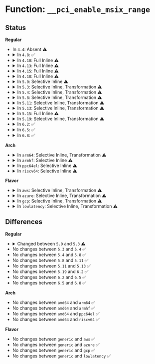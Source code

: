 # Function: <code>__pci_enable_msix_range</code>

## Status
<b>Regular</b>
<ul>
<li>
In <code>4.4</code>: Absent ⚠️
</li>
<li>
<details>
<summary>In <code>4.8</code>: ✅</summary>

```c
int __pci_enable_msix_range(struct pci_dev *dev, struct msix_entry *entries, int minvec, int maxvec, unsigned int flags);
```

**Collision:** Unique Static

**Inline:** No

**Transformation:** False

**Instances:**

```
In drivers/pci/msi.c (ffffffff814a1060)
Location: drivers/pci/msi.c:1113
Inline: False
Direct callers:
  - drivers/pci/msi.c:pci_alloc_irq_vectors
  - drivers/pci/msi.c:pci_enable_msix_range
```
**Symbols:**

```
ffffffff814a1060-ffffffff814a112f: __pci_enable_msix_range (STB_LOCAL)
```
</details>
</li>
<li>
<details>
<summary>In <code>4.10</code>: Full Inline ⚠️</summary>

**Collision:** Unique Static

**Inline:** Full

**Transformation:** False

**Instances:**

```
In drivers/pci/msi.c (ffffffff814c31c5)
Location: drivers/pci/msi.c:1130
Inline: True
Inline callers:
  - drivers/pci/msi.c:pci_alloc_irq_vectors_affinity
  - drivers/pci/msi.c:pci_enable_msix_range
```
</details>
</li>
<li>
<details>
<summary>In <code>4.13</code>: Full Inline ⚠️</summary>

**Collision:** Unique Static

**Inline:** Full

**Transformation:** False

**Instances:**

```
In drivers/pci/msi.c (ffffffff814cd665)
Location: drivers/pci/msi.c:1082
Inline: True
Inline callers:
  - drivers/pci/msi.c:pci_alloc_irq_vectors_affinity
  - drivers/pci/msi.c:pci_enable_msix_range
```
</details>
</li>
<li>
<details>
<summary>In <code>4.15</code>: Full Inline ⚠️</summary>

**Collision:** Unique Static

**Inline:** Full

**Transformation:** False

**Instances:**

```
In drivers/pci/msi.c (ffffffff8150dba5)
Location: drivers/pci/msi.c:1082
Inline: True
Inline callers:
  - drivers/pci/msi.c:pci_alloc_irq_vectors_affinity
  - drivers/pci/msi.c:pci_enable_msix_range
```
</details>
</li>
<li>
<details>
<summary>In <code>4.18</code>: Full Inline ⚠️</summary>

**Collision:** Unique Static

**Inline:** Full

**Transformation:** False

**Instances:**

```
In drivers/pci/msi.c (ffffffff81542ac7)
Location: drivers/pci/msi.c:1081
Inline: True
Inline callers:
  - drivers/pci/msi.c:pci_alloc_irq_vectors_affinity
  - drivers/pci/msi.c:pci_enable_msix_range
```
</details>
</li>
<li>
<details>
<summary>In <code>5.0</code>: Selective Inline ⚠️</summary>

```c
int __pci_enable_msix_range(struct pci_dev *dev, struct msix_entry *entries, int minvec, int maxvec, const struct irq_affinity *affd);
```

**Collision:** Unique Static

**Inline:** Selective

**Transformation:** False

**Instances:**

```
In drivers/pci/msi.c (ffffffff81559450)
Location: drivers/pci/msi.c:1087
Inline: True
Direct callers:
  - drivers/pci/msi.c:pci_alloc_irq_vectors_affinity
  - drivers/pci/msi.c:pci_enable_msix_range
```
**Symbols:**

```
ffffffff81559450-ffffffff815599a0: __pci_enable_msix_range (STB_LOCAL)
```
</details>
</li>
<li>
<details>
<summary>In <code>5.3</code>: Selective Inline, Transformation ⚠️</summary>

```c
int __pci_enable_msix_range(struct pci_dev *dev, struct msix_entry *entries, int minvec, int maxvec, struct irq_affinity *affd, int flags);
```

**Collision:** Unique Static

**Inline:** Selective

**Transformation:** True

**Instances:**

```
In drivers/pci/msi.c (0)
Location: drivers/pci/msi.c:1115
Inline: True
Direct callers:
  - drivers/pci/msi.c:pci_alloc_irq_vectors_affinity
  - drivers/pci/msi.c:pci_enable_msix_range
```
**Symbols:**

```
ffffffff81589510-ffffffff81589a53: __pci_enable_msix_range (STB_LOCAL)
ffffffff8158a963-ffffffff8158a980: __pci_enable_msix_range.cold (STB_LOCAL)
```
</details>
</li>
<li>
<details>
<summary>In <code>5.4</code>: Selective Inline, Transformation ⚠️</summary>

```c
int __pci_enable_msix_range(struct pci_dev *dev, struct msix_entry *entries, int minvec, int maxvec, struct irq_affinity *affd, int flags);
```

**Collision:** Unique Static

**Inline:** Selective

**Transformation:** True

**Instances:**

```
In drivers/pci/msi.c (0)
Location: drivers/pci/msi.c:1116
Inline: True
Direct callers:
  - drivers/pci/msi.c:pci_alloc_irq_vectors_affinity
  - drivers/pci/msi.c:pci_enable_msix_range
```
**Symbols:**

```
ffffffff815ab520-ffffffff815aba50: __pci_enable_msix_range (STB_LOCAL)
ffffffff815ac2d7-ffffffff815ac2f4: __pci_enable_msix_range.cold (STB_LOCAL)
```
</details>
</li>
<li>
<details>
<summary>In <code>5.8</code>: Selective Inline, Transformation ⚠️</summary>

```c
int __pci_enable_msix_range(struct pci_dev *dev, struct msix_entry *entries, int minvec, int maxvec, struct irq_affinity *affd, int flags);
```

**Collision:** Unique Static

**Inline:** Selective

**Transformation:** True

**Instances:**

```
In drivers/pci/msi.c (ffffffff81654aa5)
Location: drivers/pci/msi.c:1116
Inline: True
Inline callers:
  - drivers/pci/msi.c:pci_enable_msix_range
Direct callers:
  - drivers/pci/msi.c:pci_alloc_irq_vectors_affinity
  - drivers/pci/msi.c:pci_enable_msix_range
```
**Symbols:**

```
ffffffff81654780-ffffffff8165492b: __pci_enable_msix_range.part.0 (STB_LOCAL)
ffffffff81655430-ffffffff8165544e: __pci_enable_msix_range.part.0.cold (STB_LOCAL)
ffffffff81654930-ffffffff8165495b: __pci_enable_msix_range (STB_LOCAL)
```
</details>
</li>
<li>
<details>
<summary>In <code>5.11</code>: Selective Inline, Transformation ⚠️</summary>

```c
int __pci_enable_msix_range(struct pci_dev *dev, struct msix_entry *entries, int minvec, int maxvec, struct irq_affinity *affd, int flags);
```

**Collision:** Unique Static

**Inline:** Selective

**Transformation:** True

**Instances:**

```
In drivers/pci/msi.c (ffffffff8165e035)
Location: drivers/pci/msi.c:1140
Inline: True
Inline callers:
  - drivers/pci/msi.c:pci_enable_msix_range
Direct callers:
  - drivers/pci/msi.c:pci_alloc_irq_vectors_affinity
  - drivers/pci/msi.c:pci_enable_msix_range
```
**Symbols:**

```
ffffffff8165de50-ffffffff8165dffb: __pci_enable_msix_range.part.0 (STB_LOCAL)
ffffffff81bf8ea3-ffffffff81bf8ec1: __pci_enable_msix_range.part.0.cold (STB_LOCAL)
ffffffff8165e000-ffffffff8165e02b: __pci_enable_msix_range (STB_LOCAL)
```
</details>
</li>
<li>
<details>
<summary>In <code>5.13</code>: Selective Inline, Transformation ⚠️</summary>

```c
int __pci_enable_msix_range(struct pci_dev *dev, struct msix_entry *entries, int minvec, int maxvec, struct irq_affinity *affd, int flags);
```

**Collision:** Unique Static

**Inline:** Selective

**Transformation:** True

**Instances:**

```
In drivers/pci/msi.c (ffffffff81640215)
Location: drivers/pci/msi.c:1146
Inline: True
Inline callers:
  - drivers/pci/msi.c:pci_enable_msix_range
Direct callers:
  - drivers/pci/msi.c:pci_alloc_irq_vectors_affinity
  - drivers/pci/msi.c:pci_enable_msix_range
```
**Symbols:**

```
ffffffff81640030-ffffffff816401db: __pci_enable_msix_range.part.0 (STB_LOCAL)
ffffffff81beacfd-ffffffff81bead1b: __pci_enable_msix_range.part.0.cold (STB_LOCAL)
ffffffff816401e0-ffffffff8164020b: __pci_enable_msix_range (STB_LOCAL)
```
</details>
</li>
<li>
<details>
<summary>In <code>5.15</code>: Full Inline ⚠️</summary>

**Collision:** Unique Static

**Inline:** Full

**Transformation:** False

**Instances:**

```
In drivers/pci/msi.c (ffffffff816b156a)
Location: drivers/pci/msi.c:1054
Inline: True
Inline callers:
  - drivers/pci/msi.c:pci_alloc_irq_vectors_affinity
  - drivers/pci/msi.c:pci_alloc_irq_vectors_affinity
  - drivers/pci/msi.c:pci_enable_msix_range
  - drivers/pci/msi.c:pci_enable_msix_range
```
</details>
</li>
<li>
<details>
<summary>In <code>5.19</code>: Selective Inline, Transformation ⚠️</summary>

```c
int __pci_enable_msix_range(struct pci_dev *dev, struct msix_entry *entries, int minvec, int maxvec, struct irq_affinity *affd, int flags);
```

**Collision:** Unique Static

**Inline:** Selective

**Transformation:** True

**Instances:**

```
In drivers/pci/msi/msi.c (ffffffff817d4a30)
Location: drivers/pci/msi/msi.c:921
Inline: True
Direct callers:
  - drivers/pci/msi/msi.c:pci_alloc_irq_vectors_affinity
  - drivers/pci/msi/msi.c:pci_enable_msix_range
```
**Symbols:**

```
ffffffff817d4860-ffffffff817d4a28: __pci_enable_msix_range.part.0 (STB_LOCAL)
ffffffff81eac653-ffffffff81eac66b: __pci_enable_msix_range.part.0.cold (STB_LOCAL)
ffffffff817d4a30-ffffffff817d4b20: __pci_enable_msix_range (STB_LOCAL)
```
</details>
</li>
<li>
<details>
<summary>In <code>6.2</code>: ✅</summary>

```c
int __pci_enable_msix_range(struct pci_dev *dev, struct msix_entry *entries, int minvec, int maxvec, struct irq_affinity *affd, int flags);
```

**Collision:** Unique Global

**Inline:** No

**Transformation:** False

**Instances:**

```
In drivers/pci/msi/msi.c (ffffffff818f5be0)
Location: drivers/pci/msi/msi.c:775
Inline: False
Direct callers:
  - drivers/pci/msi/api.c:pci_alloc_irq_vectors_affinity
  - drivers/pci/msi/api.c:pci_enable_msix_range
```
**Symbols:**

```
ffffffff818f5be0-ffffffff818f6158: __pci_enable_msix_range (STB_GLOBAL)
```
</details>
</li>
<li>
<details>
<summary>In <code>6.5</code>: ✅</summary>

```c
int __pci_enable_msix_range(struct pci_dev *dev, struct msix_entry *entries, int minvec, int maxvec, struct irq_affinity *affd, int flags);
```

**Collision:** Unique Global

**Inline:** No

**Transformation:** False

**Instances:**

```
In drivers/pci/msi/msi.c (ffffffff81939010)
Location: drivers/pci/msi/msi.c:770
Inline: False
Direct callers:
  - drivers/pci/msi/api.c:pci_alloc_irq_vectors_affinity
  - drivers/pci/msi/api.c:pci_enable_msix_range
```
**Symbols:**

```
ffffffff81939010-ffffffff819395b3: __pci_enable_msix_range (STB_GLOBAL)
```
</details>
</li>
<li>
<details>
<summary>In <code>6.8</code>: ✅</summary>

```c
int __pci_enable_msix_range(struct pci_dev *dev, struct msix_entry *entries, int minvec, int maxvec, struct irq_affinity *affd, int flags);
```

**Collision:** Unique Global

**Inline:** No

**Transformation:** False

**Instances:**

```
In drivers/pci/msi/msi.c (ffffffff81981e70)
Location: drivers/pci/msi/msi.c:772
Inline: False
Direct callers:
  - drivers/pci/msi/api.c:pci_alloc_irq_vectors_affinity
  - drivers/pci/msi/api.c:pci_enable_msix_range
```
**Symbols:**

```
ffffffff81981e70-ffffffff81982413: __pci_enable_msix_range (STB_GLOBAL)
```
</details>
</li>
</ul>
<b>Arch</b>
<ul>
<li>
<details>
<summary>In <code>arm64</code>: Selective Inline, Transformation ⚠️</summary>

```c
int __pci_enable_msix_range(struct pci_dev *dev, struct msix_entry *entries, int minvec, int maxvec, struct irq_affinity *affd, int flags);
```

**Collision:** Unique Static

**Inline:** Selective

**Transformation:** True

**Instances:**

```
In drivers/pci/msi.c (ffff800010714d78)
Location: drivers/pci/msi.c:1116
Inline: True
Direct callers:
  - drivers/pci/msi.c:pci_alloc_irq_vectors_affinity
  - drivers/pci/msi.c:pci_enable_msix_range
```
**Symbols:**

```
ffff800010714d78-ffff80001071531c: __pci_enable_msix_range.part.0 (STB_LOCAL)
ffff800010715320-ffff8000107153a8: __pci_enable_msix_range (STB_LOCAL)
```
</details>
</li>
<li>
<details>
<summary>In <code>armhf</code>: Selective Inline ⚠️</summary>

```c
int __pci_enable_msix_range(struct pci_dev *dev, struct msix_entry *entries, int minvec, int maxvec, struct irq_affinity *affd, int flags);
```

**Collision:** Unique Static

**Inline:** Selective

**Transformation:** False

**Instances:**

```
In drivers/pci/msi.c (c089f6b4)
Location: drivers/pci/msi.c:1116
Inline: True
Direct callers:
  - drivers/pci/msi.c:pci_alloc_irq_vectors_affinity
  - drivers/pci/msi.c:pci_enable_msix_range
```
**Symbols:**

```
c089f6b4-c089fc48: __pci_enable_msix_range (STB_LOCAL)
```
</details>
</li>
<li>
<details>
<summary>In <code>ppc64el</code>: Selective Inline ⚠️</summary>

```c
int __pci_enable_msix_range(struct pci_dev *dev, struct msix_entry *entries, int minvec, int maxvec, struct irq_affinity *affd, int flags);
```

**Collision:** Unique Static

**Inline:** Selective

**Transformation:** False

**Instances:**

```
In drivers/pci/msi.c (c000000000884800)
Location: drivers/pci/msi.c:1116
Inline: True
Direct callers:
  - drivers/pci/msi.c:pci_alloc_irq_vectors_affinity
  - drivers/pci/msi.c:pci_enable_msix_range
```
**Symbols:**

```
c000000000884800-c000000000884f64: __pci_enable_msix_range (STB_LOCAL)
```
</details>
</li>
<li>
<details>
<summary>In <code>riscv64</code>: Selective Inline ⚠️</summary>

```c
int __pci_enable_msix_range(struct pci_dev *dev, struct msix_entry *entries, int minvec, int maxvec, struct irq_affinity *affd, int flags);
```

**Collision:** Unique Static

**Inline:** Selective

**Transformation:** False

**Instances:**

```
In drivers/pci/msi.c (ffffffe0004de686)
Location: drivers/pci/msi.c:1116
Inline: True
Direct callers:
  - drivers/pci/msi.c:pci_alloc_irq_vectors_affinity
  - drivers/pci/msi.c:pci_enable_msix_range
```
**Symbols:**

```
ffffffe0004de686-ffffffe0004deaec: __pci_enable_msix_range (STB_LOCAL)
```
</details>
</li>
</ul>
<b>Flavor</b>
<ul>
<li>
<details>
<summary>In <code>aws</code>: Selective Inline, Transformation ⚠️</summary>

```c
int __pci_enable_msix_range(struct pci_dev *dev, struct msix_entry *entries, int minvec, int maxvec, struct irq_affinity *affd, int flags);
```

**Collision:** Unique Static

**Inline:** Selective

**Transformation:** True

**Instances:**

```
In drivers/pci/msi.c (0)
Location: drivers/pci/msi.c:1116
Inline: True
Direct callers:
  - drivers/pci/msi.c:pci_alloc_irq_vectors_affinity
  - drivers/pci/msi.c:pci_enable_msix_range
```
**Symbols:**

```
ffffffff8159ecf0-ffffffff8159f218: __pci_enable_msix_range (STB_LOCAL)
ffffffff8159faa7-ffffffff8159fac4: __pci_enable_msix_range.cold (STB_LOCAL)
```
</details>
</li>
<li>
<details>
<summary>In <code>azure</code>: Selective Inline, Transformation ⚠️</summary>

```c
int __pci_enable_msix_range(struct pci_dev *dev, struct msix_entry *entries, int minvec, int maxvec, struct irq_affinity *affd, int flags);
```

**Collision:** Unique Static

**Inline:** Selective

**Transformation:** True

**Instances:**

```
In drivers/pci/msi.c (0)
Location: drivers/pci/msi.c:1116
Inline: True
Direct callers:
  - drivers/pci/msi.c:pci_alloc_irq_vectors_affinity
  - drivers/pci/msi.c:pci_enable_msix_range
```
**Symbols:**

```
ffffffff8158de80-ffffffff8158e3b0: __pci_enable_msix_range (STB_LOCAL)
ffffffff8158ec37-ffffffff8158ec54: __pci_enable_msix_range.cold (STB_LOCAL)
```
</details>
</li>
<li>
<details>
<summary>In <code>gcp</code>: Selective Inline, Transformation ⚠️</summary>

```c
int __pci_enable_msix_range(struct pci_dev *dev, struct msix_entry *entries, int minvec, int maxvec, struct irq_affinity *affd, int flags);
```

**Collision:** Unique Static

**Inline:** Selective

**Transformation:** True

**Instances:**

```
In drivers/pci/msi.c (0)
Location: drivers/pci/msi.c:1116
Inline: True
Direct callers:
  - drivers/pci/msi.c:pci_alloc_irq_vectors_affinity
  - drivers/pci/msi.c:pci_enable_msix_range
```
**Symbols:**

```
ffffffff8159f270-ffffffff8159f7a0: __pci_enable_msix_range (STB_LOCAL)
ffffffff815a0027-ffffffff815a0044: __pci_enable_msix_range.cold (STB_LOCAL)
```
</details>
</li>
<li>
<details>
<summary>In <code>lowlatency</code>: Selective Inline, Transformation ⚠️</summary>

```c
int __pci_enable_msix_range(struct pci_dev *dev, struct msix_entry *entries, int minvec, int maxvec, struct irq_affinity *affd, int flags);
```

**Collision:** Unique Static

**Inline:** Selective

**Transformation:** True

**Instances:**

```
In drivers/pci/msi.c (0)
Location: drivers/pci/msi.c:1116
Inline: True
Direct callers:
  - drivers/pci/msi.c:pci_alloc_irq_vectors_affinity
  - drivers/pci/msi.c:pci_enable_msix_range
```
**Symbols:**

```
ffffffff815b96a0-ffffffff815b9bd0: __pci_enable_msix_range (STB_LOCAL)
ffffffff815ba457-ffffffff815ba474: __pci_enable_msix_range.cold (STB_LOCAL)
```
</details>
</li>
</ul>

## Differences
<b>Regular</b>
<ul>
<li>
<details>
<summary>Changed between <code>5.0</code> and <code>5.3</code> ⚠️</summary>
<ul>
<li>
<b>Param added. </b>
<code>int flags</code>
</li>
<li>
<b>Param type changed. </b>
<code>const struct irq_affinity *affd</code> ➡️ <code>struct irq_affinity *affd</code>
</li>
</ul>
</details>
</li>
<li>
No changes between <code>5.3</code> and <code>5.4</code> ✅
</li>
<li>
No changes between <code>5.4</code> and <code>5.8</code> ✅
</li>
<li>
No changes between <code>5.8</code> and <code>5.11</code> ✅
</li>
<li>
No changes between <code>5.11</code> and <code>5.13</code> ✅
</li>
<li>
No changes between <code>5.19</code> and <code>6.2</code> ✅
</li>
<li>
No changes between <code>6.2</code> and <code>6.5</code> ✅
</li>
<li>
No changes between <code>6.5</code> and <code>6.8</code> ✅
</li>
</ul>
<b>Arch</b>
<ul>
<li>
No changes between <code>amd64</code> and <code>arm64</code> ✅
</li>
<li>
No changes between <code>amd64</code> and <code>armhf</code> ✅
</li>
<li>
No changes between <code>amd64</code> and <code>ppc64el</code> ✅
</li>
<li>
No changes between <code>amd64</code> and <code>riscv64</code> ✅
</li>
</ul>
<b>Flavor</b>
<ul>
<li>
No changes between <code>generic</code> and <code>aws</code> ✅
</li>
<li>
No changes between <code>generic</code> and <code>azure</code> ✅
</li>
<li>
No changes between <code>generic</code> and <code>gcp</code> ✅
</li>
<li>
No changes between <code>generic</code> and <code>lowlatency</code> ✅
</li>
</ul>
